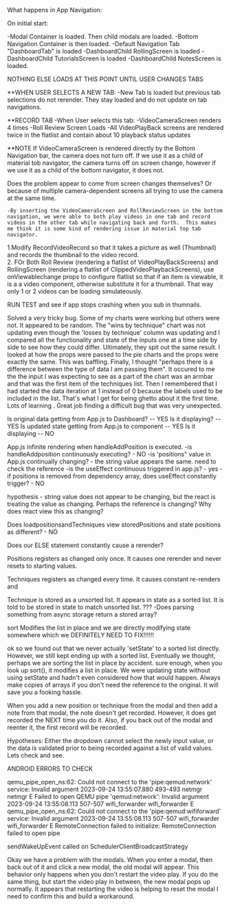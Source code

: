 What happens in App Navigation:

On initial start:

-Modal Container is loaded. Then child modals are loaded.
-Bottom Navigation Container is then loaded.
-Default Navigation Tab "DashboardTab" is loaded
-DashboardChild RollingScreen is loaded
-DashboardChild TutorialsScreen is loaded
-DashboardChild NotesScreen is loaded.

NOTHING ELSE LOADS AT THIS POINT UNTIL USER CHANGES TABS

\*\*WHEN USER SELECTS A NEW TAB:
-New Tab is loaded but previous tab selections do not rerender. They stay loaded and do not update on tab navigations.

\*\*RECORD TAB
-When User selects this tab:
-VideoCameraScreen renders 4 times
-Roll Review Screen Loads
-All VideoPlayBack screens are rendered twice in the flatlist and contain about 10 playback status updates

\*\*NOTE If VideoCameraScreen is rendered directly by the Bottom Navigation bar, the camera does not turn off. If we use it as a child of material tob navigator, the camera turns off on screen change, however if we use it as a child of the bottom navigator, it does not.

Does the problem appear to come from screen changes themselves? Or because of multiple camera-dependent screens all trying to use the camera at the same time.

    -By inserting the VideoCameraScreen and RollReviewScreen in the bottom navigation, we were able to both play videos in one tab and record videos in the other tab while navigating back and forth.  This makes me think it is some kind of rendering issue in material top tab navigator.

1.Modify RecordVideoRecord so that it takes a picture as well (Thumbnail) and records the thumbnail to the video record.  
2. FOr Both Roll Review (rendering a flatlist of VideoPlayBackScreens) and RollingScreen (rendering a flatlist of ClippedVideoPlaybackScreens), use onViewablechange props to configure flatlist so that if an item is viewable, it is a a video component, otherwise substitute it for a thumbnail. That way only 1 or 2 videos can be loading simulateously.

RUN TEST and see if app stops crashing when you sub in thumnails.

Solved a very tricky bug. Some of my charts were working but others were not. It appeared to be random. The "wins by technique" chart was not updating even though the 'losses by technique' column was updating and I compared all the functionality and state of the inputs one at a time side by side to see how they could differ. Ultimately, they spit out the same result. I looked at how the props were passed to the pie charts and the props were exactly the same. This was baffling. Finally, I thought "perhaps there is a difference between the type of data I am passing them". It occured to me the the input I was expecting to see as a part of the chart was an armbar and that was the first item of the techniques list. Then I remembered that I had started the data iteration at 1 instead of 0 because the labels used to be included in the list. That's what I get for being ghetto about it the first time. Lots of learning . Great job finding a difficult bug that was very unexpected.

Is original data getting from App.js to Dashboard? -- YES
Is it displaying? -- YES
Is updated state getting from App.js to component -- YES
Is it displaying -- NO

App.js infinite rendering when handleAddPosition is executed.
-is handleAddposition continuously executing? - NO
-is 'positions" value in App.js continually changing? - the string value appears the same. need to check the reference
-is the useEffect continuous triggered in app.js? - yes
-if positions is removed from dependency array, does useEffect constantly trigger? - NO

hypothesis - string value does not appear to be changing, but the react is treating the value as changing. Perhaps the reference is changing? Why does react view this as changing?

Does loadpositionsandTechniques view storedPositions and state positions as different? - NO

Does our ELSE statement constantly cause a rerender?

Positions registers as changed only once. It causes one rerender and never resets to starting values.

Techniques registers as changed every time. It causes constant re-renders and

Technique is stored as a unsorted list. It appears in state as a sorted list. It is told to be stored in state to match unsorted list. ???
-Does parsing something from async storage return a stored array?

sort Modifies the list in place and we are directly modifying state somewhere which we DEFINITELY NEED TO FIX!!!!!!

ok so we found out that we never actually 'setState' to a sorted list directly. However, we still kept ending up with a sorted list. Eventually we thought, perhaps we are sorting the list in place by accident. sure enough, when you look up sort(), it modifies a list in place. We were updating state without using setState and hadn't even considered how that would happen. Always make copies of arrays if you don't need the reference to the original. It will save you a fooking hassle.

When you add a new position or technique from the modal and then add a note from that modal, the note doesn't get recorded. However, it does get recorded the NEXT time you do it. Also, if you back out of the modal and reenter it, the first record will be recorded.

Hypotheses: Either the dropdown cannot select the newly input value, or the data is validated prior to being recorded against a list of valid values. Lets check and see.

ANDROID ERRORS TO CHECK

qemu_pipe_open_ns:62: Could not connect to the 'pipe:qemud:network' service: Invalid argument
2023-09-24 13:55:07.880 493-493 netmgr netmgr E Failed to open QEMU pipe 'qemud:network': Invalid argument
2023-09-24 13:55:08.113 507-507 wifi_forwarder wifi_forwarder E qemu_pipe_open_ns:62: Could not connect to the 'pipe:qemud:wififorward' service: Invalid argument
2023-09-24 13:55:08.113 507-507 wifi_forwarder wifi_forwarder E RemoteConnection failed to initialize: RemoteConnection failed to open pipe

sendWakeUpEvent called on SchedulerClientBroadcastStrategy

Okay we have a problem with the modals. When you enter a modal, then back out of it and click a new modal, the old modal will appear. This behavior only happens when you don't restart the video play. If you do the same thing, but start the video play in between, the new modal pops up normally. It appears that restarting the video is helping to reset the modal I need to confirm this and build a workaround.
